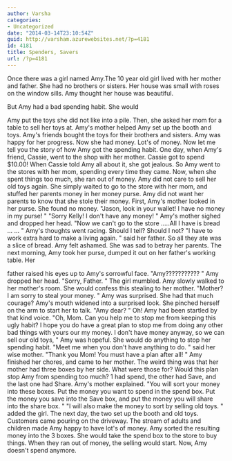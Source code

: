 ```yaml
---
author: Varsha
categories:
- Uncategorized
date: "2014-03-14T23:10:54Z"
guid: http://varsham.azurewebsites.net/?p=4181
id: 4181
title: Spenders, Savers
url: /?p=4181
---
```


Once there was a girl named Amy.The 10 year old girl lived with her mother and father. She had no brothers or sisters. Her house was small with roses on the window sills. Amy thought her house was beautiful.
  
But Amy had a bad spending habit. She would
  
Amy put the toys she did not like into a pile. Then, she asked her mom for a table to sell her toys at. Amy's mother helped Amy set up the booth and toys. Amy's friends bought the toys for their brothers and sisters. Amy was happy for her progress. Now she had money. Lot's of money. Now let me tell you the story of how Amy got the spending habit. One day, when Amy's friend, Cassie, went to the shop with her mother. Cassie got to spend $10.00! When Cassie told Amy all about it, she got jealous. So Amy went to the stores with her mom, spending every time they came. Now, when she spent things too much, she ran out of money. Amy did not care to sell her old toys again. She simply waited to go to the store with her mom, and stuffed her parents money in her money purse. Amy did not want her parents to know that she stole their money. First, Amy's mother looked in her purse. She found no money.  "Jason, look in your wallet! I have no money in my purse! "  "Sorry Kelly! I don't have any money! " Amy's mother sighed and dropped her head.  "Now we can't go to the store .....All I have is bread ... ... " Amy's thoughts went racing. Should I tell? Should I not?  "I have to work extra hard to make a living again. " said her father. So all they ate was a slice of bread. Amy felt ashamed. She was sad to betray her parents. The next morning, Amy took her purse, dumped it out on her father's working table. Her
  
father raised his eyes up to Amy's sorrowful face.  "Amy??????????? " Amy dropped her head.  "Sorry, Father. " The girl mumbled. Amy slowly walked to her mother's room. She would confess this stealing to her mother.  "Mother? I am sorry to steal your money. " Amy was surprised. She had that much courage? Amy's mouth widened into a surprised look. She pinched herself on the arm to start her to talk.  "Amy dear? " Oh! Amy had been startled by that kind voice.  "Oh, Mom. Can you help me to stop me from keeping this ugly habit? I hope you do have a great plan to stop me from doing any other bad things with yours our my money. I don't have money anyway, so we can sell our old toys, " Amy was hopeful. She would do anything to stop her spending habit.  "Meet me when you don't have anything to do. " said her wise mother.  "Thank you Mom! You must have a plan after all! " Amy finished her chores, and came to her mother. The weird thing was that her mother had three boxes by her side. What were those for? Would this plan stop Amy from spending too much? 1 had spend, the other had Save, and the last one had Share. Amy's mother explained. "You will sort your money into these boxes. Put the money you want to spend in the spend box. Put the money you save into the Save box, and put the money you will share into the share box. "  "I will also make the money to sort by selling old toys. " added the girl. The next day, the two set up the booth and old toys. Customers came pouring on the driveway. The stream of adults and children made Amy happy to have lot's of money. Amy sorted the resulting money into the 3 boxes. She would take the spend box to the store to buy things. When they ran out of money, the selling would start. Now, Amy doesn't spend anymore.